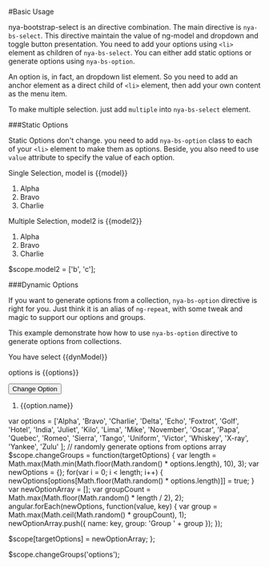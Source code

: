 #Basic Usage

nya-bootstrap-select is an directive combination. The main directive is `nya-bs-select`. This directive maintain the value of ng-model and dropdown and toggle button presentation.
You need to add your options using `<li>` element as children of `nya-bs-select`. You can either add static options or generate options using `nya-bs-option`.

An option is, in fact, an dropdown list element. So you need to add an anchor element as a direct child of `<li>` element, then add your own content as the menu item.

To make multiple selection. just add `multiple` into `nya-bs-select` element.

###Static Options

Static Options don't change. you need to add `nya-bs-option` class to each of your `<li>` element to make them as options. Beside, you also need to use `value` attribute to specify the value of each option.

<example>
<file name="index.html">
<p class="alert-info">Single Selection, model is <span>{{model}}</span></p>
<ol id="singleSelection" class="nya-bs-select" ng-model="model">
  <li class="nya-bs-option" data-value="a">
    <a>Alpha</a>
  </li>
  <li class="nya-bs-option" data-value="b">
    <a>Bravo</a>
  </li>
  <li class="nya-bs-option" data-value="c">
    <a>Charlie</a>
  </li>
</ol>
<p class="alert-info">Multiple Selection, model2 is <span>{{model2}}</span></p>
<ol id="multipleSelection" class="nya-bs-select" ng-model="model2" multiple>
  <li class="nya-bs-option" data-value="a">
    <a>Alpha</a>
  </li>
  <li class="nya-bs-option" data-value="b">
    <a>Bravo</a>
  </li>
  <li class="nya-bs-option" data-value="c">
    <a>Charlie</a>
  </li>
</ol>
</file>
<file name="script.js">
$scope.model2 = ['b', 'c'];
</file>
</example>


###Dynamic Options

If you want to generate options from a collection, `nya-bs-option` directive is right for you. Just think it is an alias of `ng-repeat`, with some tweak and magic to support our options and groups.

This example demonstrate how how to use `nya-bs-option` directive to generate options from collections.

<example>
<file name="index.html">
<form class="form-inline">
  <p class="alert-info"> You have select {{dynModel}}</p>
  <p class="alert-info"> options is {{options}}</p>
  <button class="btn btn-default" ng-click="changeGroups('options')">Change Option</button>
  <ol class="nya-bs-select" ng-model="dynModel">
    <li nya-bs-option="option in options">
      <a>
        {{option.name}}
      </a>
    </li>
  </ol>
</form>
</file>
<file name="script.js">
var options = ['Alpha', 'Bravo', 'Charlie', 'Delta',
  'Echo', 'Foxtrot', 'Golf', 'Hotel', 'India', 'Juliet', 'Kilo', 'Lima',
  'Mike', 'November', 'Oscar', 'Papa', 'Quebec', 'Romeo', 'Sierra',
  'Tango', 'Uniform', 'Victor', 'Whiskey', 'X-ray', 'Yankee', 'Zulu'
];
// randomly generate options from options array
$scope.changeGroups = function(targetOptions) {
  var length = Math.max(Math.min(Math.floor(Math.random() * options.length), 10), 3);
  var newOptions = {};
  for(var i = 0; i < length; i++) {
    newOptions[options[Math.floor(Math.random() * options.length)]] = true;
  }
  var newOptionArray = [];
  var groupCount = Math.max(Math.floor(Math.random() * length / 2), 2);
  angular.forEach(newOptions, function(value, key) {
    var group = Math.max(Math.ceil(Math.random() * groupCount), 1);
    newOptionArray.push({
      name: key,
      group: 'Group ' + group
    });
  });

  $scope[targetOptions] = newOptionArray;
};


$scope.changeGroups('options');

</file>
</example>
